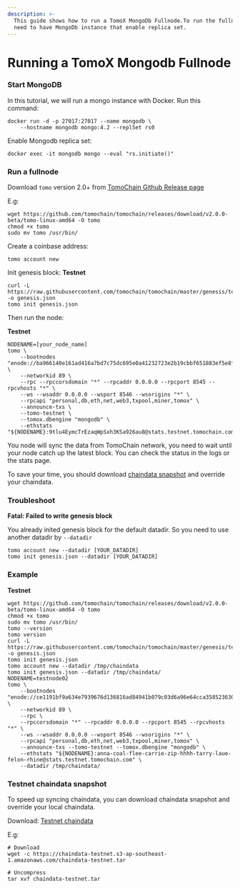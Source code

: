 ```yaml
---
description: >-
  This guide shows how to run a TomoX MongoDb Fullnode.To run the fullnode, you
  need to have MongoDb instance that enable replica set.
---
```


# Running a TomoX Mongodb Fullnode

### Start MongoDB <a id="start-mongodb"></a>

In this tutorial, we will run a mongo instance with Docker. Run this command:

```text
docker run -d -p 27017:27017 --name mongodb \
    --hostname mongodb mongo:4.2 --replSet rs0
```

Enable Mongodb replica set:

```text
docker exec -it mongodb mongo --eval "rs.initiate()"
```

### Run a fullnode <a id="run-a-fullnode"></a>

Download `tomo` version 2.0+ from [TomoChain Github Release page](https://github.com/tomochain/tomochain/releases)

E.g:

```text
wget https://github.com/tomochain/tomochain/releases/download/v2.0.0-beta/tomo-linux-amd64 -O tomo
chmod +x tomo
sudo mv tomo /usr/bin/
```

Create a coinbase address:

```text
tomo account new
```

Init genesis block: **Testnet**

```text
curl -L https://raw.githubusercontent.com/tomochain/tomochain/master/genesis/testnet.json -o genesis.json
tomo init genesis.json
```

Then run the node:

**Testnet**

```text
NODENAME=[your_node_name]
tomo \
    --bootnodes "enode://ba966140e161ad416a7bd7c75dc695e0a41232723e2b19cbbf651883ef5e8f2528801b17b9d63152814d219a58a4fcc3e3c877486e64057523f6714092348efa@195.154.150.210:30301" \
    --networkid 89 \
    --rpc --rpccorsdomain "*" --rpcaddr 0.0.0.0 --rpcport 8545 --rpcvhosts "*" \
    --ws --wsaddr 0.0.0.0 --wsport 8546 --wsorigins "*" \
    --rpcapi "personal,db,eth,net,web3,txpool,miner,tomox" \
    --announce-txs \
    --tomo-testnet \
    --tomox.dbengine "mongodb" \
    --ethstats "${NODENAME}:9tlu4EymcTrEzaqWpSxh3KSa926au8@stats.testnet.tomochain.com"
```

You node will sync the data from TomoChain network, you need to wait until your node catch up the latest block. You can check the status in the logs or the stats page.

To save your time, you should download [chaindata snapshot](https://docs.tomochain.com/masternode/tomox-fullnode/#testnet-chaindata-snapshot) and override your chaindata.

### Troubleshoot <a id="troubleshoot"></a>

**Fatal: Failed to write genesis block**

You already inited genesis block for the default datadir. So you need to use another datadir by `--datadir`

```text
tomo account new --datadir [YOUR_DATADIR]
tomo init genesis.json --datadir [YOUR_DATADIR]
```

### Example <a id="example"></a>

**Testnet**

```text
wget https://github.com/tomochain/tomochain/releases/download/v2.0.0-beta/tomo-linux-amd64 -O tomo
chmod +x tomo
sudo mv tomo /usr/bin/
tomo --version
tomo version
curl -L https://raw.githubusercontent.com/tomochain/tomochain/master/genesis/testnet.json -o genesis.json
tomo init genesis.json 
tomo account new --datadir /tmp/chaindata
tomo init genesis.json --datadir /tmp/chaindata/
NODENAME=testnode02
tomo \
    --bootnodes "enode://ce1191bf9a634e7939676d136816ad84941b079c03d6a96e64cca35852363012169055c6879c644e821dc236a01d0499a1b7ff39e9518dbc00da87c7f1898604@13.251.101.216:30301,enode://cf2d05f71f143d85dce45dae6f74fae0ba56fc5ea1d1c548a095e29a5becb3a1fb93eb33e7b1dec43946dcfe608fd1495a02740af710bc615b90ad60fcc04d14@13.250.94.232:30301" \
    --networkid 89 \
    --rpc \
    --rpccorsdomain "*" --rpcaddr 0.0.0.0 --rpcport 8545 --rpcvhosts "*" \
    --ws --wsaddr 0.0.0.0 --wsport 8546 --wsorigins "*" \
    --rpcapi "personal,db,eth,net,web3,txpool,miner,tomox" \
    --announce-txs --tomo-testnet --tomox.dbengine "mongodb" \
    --ethstats "${NODENAME}:anna-coal-flee-carrie-zip-hhhh-tarry-laue-felon-rhine@stats.testnet.tomochain.com" \
    --datadir /tmp/chaindata/
```

### Testnet chaindata snapshot <a id="testnet-chaindata-snapshot"></a>

To speed up syncing chaindata, you can download chaindata snapshot and override your local chaindata.

Download: [Testnet chaindata](https://chaindata-testnet.s3-ap-southeast-1.amazonaws.com/chaindata-testnet.tar)

E.g:

```text
# Download
wget -c https://chaindata-testnet.s3-ap-southeast-1.amazonaws.com/chaindata-testnet.tar

# Uncompress
tar xvf chaindata-testnet.tar
```

